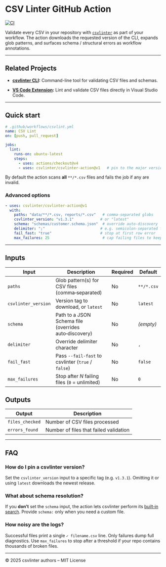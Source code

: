 # CSV Linter GitHub Action

[![CI](https://img.shields.io/github/actions/workflow/status/csvlinter/csvlinter-action/pr.yml?branch=main&label=CI&logo=github)](https://github.com/csvlinter/csvlinter-action/actions)


Validate every CSV in your repository with [`csvlinter`](https://github.com/csvlinter/csvlinter) as part of your workflow. The action downloads the requested version of the CLI, expands glob patterns, and surfaces schema / structural errors as workflow annotations.

---

## Related Projects

- **[csvlinter CLI](https://github.com/csvlinter/csvlinter):** Command-line tool for validating CSV files and schemas.

- **[VS Code Extension](https://github.com/csvlinter/vscode-extension):** Lint and validate CSV files directly in Visual Studio Code.

---

## Quick start

```yaml
# .github/workflows/csvlint.yml
name: CSV Lint
on: [push, pull_request]

jobs:
  lint:
    runs-on: ubuntu-latest
    steps:
      - uses: actions/checkout@v4
      - uses: csvlinter/csvlinter-action@v1   # pin to the major version
```

By default the action scans **all** `**/*.csv` files and fails the job if any are invalid.

### Advanced options

```yaml
- uses: csvlinter/csvlinter-action@v1
  with:
    paths: "data/**/*.csv, reports/*.csv"   # comma‑separated globs
    csvlinter_version: "v1.3.1"            # or "latest"
    schema: "schemas/customer.schema.json"  # override auto‑discovery
    delimiter: ";"                         # e.g. semicolon‑separated files
    fail_fast: "true"                      # stop at first row error
    max_failures: 25                        # cap failing files to keep logs short
```

---

## Inputs

| Input               | Description                                           | Required | Default    |
| ------------------- | ----------------------------------------------------- | -------- | ---------- |
| `paths`             | Glob pattern(s) for CSV files (comma‑separated)       | No       | `**/*.csv` |
| `csvlinter_version` | Version tag to download, or `latest`                  | No       | `latest`   |
| `schema`            | Path to a JSON Schema file (overrides auto‑discovery) | No       | *(empty)*  |
| `delimiter`         | Override delimiter character                          | No       | `,`        |
| `fail_fast`         | Pass `--fail-fast` to csvlinter (`true` / `false`)    | No       | `false`    |
| `max_failures`      | Stop after *N* failing files (`0` = unlimited)        | No       | `0`        |

## Outputs

| Output          | Description                            |
| --------------- | -------------------------------------- |
| `files_checked` | Number of CSV files processed          |
| `errors_found`  | Number of files that failed validation |

---

## FAQ

### How do I pin a csvlinter version?

Set the `csvlinter_version` input to a specific tag (e.g. `v1.3.1`). Omitting it or using `latest` downloads the newest release.

### What about schema resolution?

If you **don’t** set the `schema` input, the action lets csvlinter perform its [built‑in search](https://github.com/csvlinter/csvlinter?tab=readme-ov-file#schema-resolution). Provide `schema:` only when you need a custom file.

### How noisy are the logs?

Successful files print a single `✓ filename.csv` line. Only failures dump full diagnostics. Use `max_failures` to stop after a threshold if your repo contains thousands of broken files.

---

© 2025 csvlinter authors – MIT License
